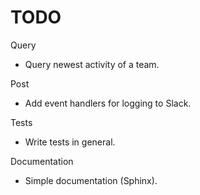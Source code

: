 TODO
===================

Query
* Query newest activity of a team.

Post
* Add event handlers for logging to Slack.

Tests
* Write tests in general.

Documentation
* Simple documentation (Sphinx).